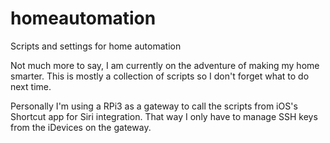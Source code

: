 # homeautomation
Scripts and settings for home automation

Not much more to say, I am currently on the adventure of making my home smarter. This is mostly a collection of scripts so I don't forget what to do next time.

Personally I'm using a RPi3 as a gateway to call the scripts from iOS's Shortcut app for Siri integration. That way I only have to manage SSH keys from the iDevices on the gateway.

